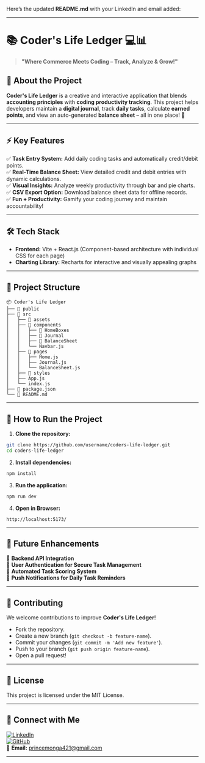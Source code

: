 Here’s the updated **README.md** with your LinkedIn and email added:  

---

# 📚 **Coder's Life Ledger** 💻📊  

> **"Where Commerce Meets Coding – Track, Analyze & Grow!"**  

## 🎯 **About the Project**  
**Coder's Life Ledger** is a creative and interactive application that blends **accounting principles** with **coding productivity tracking**. This project helps developers maintain a **digital journal**, track **daily tasks**, calculate **earned points**, and view an auto-generated **balance sheet** – all in one place! 🚀  

---

## ⚡️ **Key Features**  
✅ **Task Entry System:** Add daily coding tasks and automatically credit/debit points.  
✅ **Real-Time Balance Sheet:** View detailed credit and debit entries with dynamic calculations.  
✅ **Visual Insights:** Analyze weekly productivity through bar and pie charts.  
✅ **CSV Export Option:** Download balance sheet data for offline records.  
✅ **Fun + Productivity:** Gamify your coding journey and maintain accountability!  

---

## 🛠️ **Tech Stack**  
- **Frontend:** Vite + React.js (Component-based architecture with individual CSS for each page)  
- **Charting Library:** Recharts for interactive and visually appealing graphs  

---

## 📂 **Project Structure**  

```
📦 Coder's Life Ledger
├── 📂 public
├── 📂 src
│   ├── 📂 assets
│   ├── 📂 components
│   │   ├── 📂 HomeBoxes
│   │   ├── 📂 Journal
│   │   ├── 📂 BalanceSheet
│   │   └── Navbar.js
│   ├── 📂 pages
│   │   ├── Home.js
│   │   ├── Journal.js
│   │   └── BalanceSheet.js
│   ├── 📂 styles
│   ├── App.js
│   └── index.js
├── 📄 package.json
└── 📄 README.md
```

---

## 🚀 **How to Run the Project**  

1. **Clone the repository:**  
```bash
git clone https://github.com/username/coders-life-ledger.git
cd coders-life-ledger
```

2. **Install dependencies:**  
```bash
npm install
```

3. **Run the application:**  
```bash
npm run dev
```

4. **Open in Browser:**  
```
http://localhost:5173/
```

---

## 📄 **Future Enhancements**  
🚀 **Backend API Integration**  
🚀 **User Authentication for Secure Task Management**  
🚀 **Automated Task Scoring System**  
🚀 **Push Notifications for Daily Task Reminders**  

---

## 🤝 **Contributing**  
We welcome contributions to improve **Coder's Life Ledger**!  
- Fork the repository.  
- Create a new branch (`git checkout -b feature-name`).  
- Commit your changes (`git commit -m 'Add new feature'`).  
- Push to your branch (`git push origin feature-name`).  
- Open a pull request!  

---

## 📝 **License**  
This project is licensed under the MIT License.  

---

## 🔗 **Connect with Me**  
[![LinkedIn](https://img.shields.io/badge/LinkedIn-Connect-blue?style=flat&logo=linkedin)](https://www.linkedin.com/in/prince-monga-/)  
[![GitHub](https://img.shields.io/badge/GitHub-Explore-black?style=flat&logo=github)](https://github.com/prince-monga)  
📧 **Email:** [princemonga421@gmail.com](mailto:princemonga421@gmail.com)  

---
